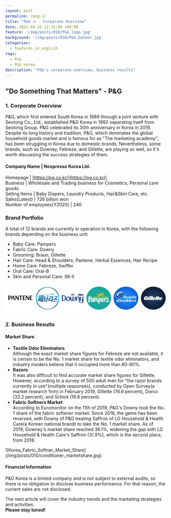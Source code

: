 ```yaml
---
layout: post
permalink: /png-1/
title: "P&G ① - Corporate Overview"
date: 2021-04-25 22:32:00 +09:00
feature: '/img/posts/010/P&G_logo.jpg'
background: '/img/posts/010/P&G_banner.jpg'
categories:
  - features_in_english
tags:
  - P&G
  - P&G_korea
description: "P&G's corporate overview, business results"
---
```


## "Do Something That Matters" - P&G

### 1. Corporate Overview

P&G, which first entered South Korea in 1989 through a joint venture with Seotong Co., Ltd., established P&G Korea in 1992 separating itself from Seotong Group. P&G celebrated its 30th anniversary in Korea in 2019. Despite its long history and tradition, P&G, which dominates the global household goods market and is famous for as "The marketing academy", has been struggling in Korea due to domestic brands. Nevertheless, some brands, such as Downey, Febreze, and Gillette, are playing so well, so it's worth discussing the success strategies of them.

#### Company Name | Nespresso Korea Ltd.
Homepage | [https://pg.co.kr/](https://pg.co.kr/)<br>
Business | Wholesale and Trading business for Cosmetics, Personal care goods.<br>
Selling Items | Baby Diapers, Laundry Products, Hair&Skin Care, etc.<br>
Sales(Latest) | 726 billion won<br>
Number of employees(Y2020) | 240<br>

### Brand Portfolio

A total of 12 brands are currently in operation in Korea, with the following brands depending on the business unit:
  <ul>
    <li>Baby Care: Pampers</li>
    <li>Fabric Care: Downy</li>
    <li>Grooming: Braun, Gillette</li>
    <li>Hair Care: Head & Shoulders, Pantene, Herbal Essences, Hair Recipe</li>
    <li>Home Care: Febreze, Swiffer</li>
    <li>Oral Care: Oral-B</li>
    <li>Skin and Personal Care: SK-Ⅱ</li>
  </ul>

![P&G_brand_portfolio](/img/posts/010/koreabrands.png)

### 2. Business Results

#### Market Share

  <ul>
    <li><b>Textile Odor Eliminators</b>
    <br>
    Although the exact market share figures for Febreze are not available, it is certain to be the No. 1 market share for textile odor eliminators, and industry insiders believe that it occupied more than 80-90%.
    </li>
    <li><b>Razors</b>
    <br>
    It was also difficult to find accurate market share figures for Gillette. However, according to a survey of 500 adult men for "the razor brands currently in use"(multiple responses), conducted by Open Survey(a market research firm) in February 2019, Gillette (76.6 percent), Dorco (33.2 percent), and Schick (16.6 percent).
    </li>
    <li><b>Fabric Softners Market</b>
    <br>
    According to Euromonitor on the 11th of 2019, P&G's Downy took the No. 1 share of the fabric softener market. Since 2018, the game has been reversed, with Downy of P&G beating Saffron of LG Household & Health Care(a Korean national brand) to take the No. 1 market share. As of 2019, Downey's market share reached 36.1%, widening the gap with LG Household & Health Care's Saffron (31.9%), which is the second place, from 2018.
    </li>
  </ul>
![Korea_Fabric_Softner_Market_Share](/img/posts/010/conditioner_marketshare.jpg)

#### Financial Information

P&G Korea is a limited company and is not subject to external audits, so there is no obligation to disclose business performance. For that reason, the current sales are not disclosed.

The next article will cover the industry trends and the marketing strategies and activities.<br>
<strong>Please stay tuned!</strong>

